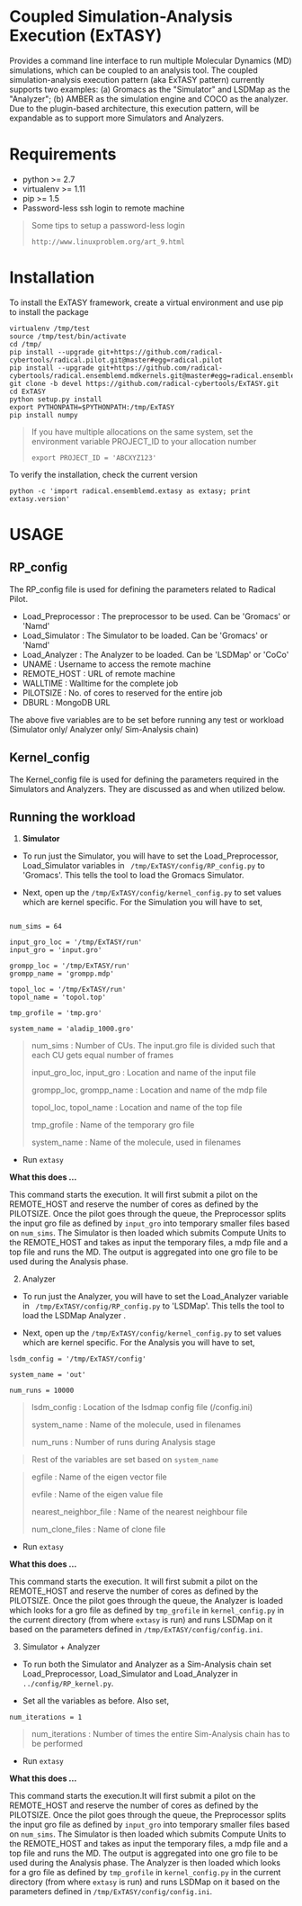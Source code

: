 Coupled Simulation-Analysis Execution (ExTASY)
===============================================

Provides a command line interface to run multiple Molecular Dynamics (MD) simulations, which can be coupled to an analysis tool. The coupled simulation-analysis execution pattern (aka ExTASY pattern) currently supports two examples: 
(a) Gromacs as the "Simulator" and LSDMap as the "Analyzer"; (b) AMBER as the simulation engine and COCO as the analyzer. Due to the plugin-based architecture, this execution pattern, will be 
expandable as to support more Simulators and Analyzers.


Requirements
============

* python >= 2.7
* virtualenv >= 1.11
* pip >= 1.5
* Password-less ssh login to remote machine

> Some tips to setup a password-less login
> ```
> http://www.linuxproblem.org/art_9.html
> ```


Installation
=============

To install the ExTASY framework, create a virtual environment and use pip to install the package

```
virtualenv /tmp/test
source /tmp/test/bin/activate
cd /tmp/
pip install --upgrade git+https://github.com/radical-cybertools/radical.pilot.git@master#egg=radical.pilot
pip install --upgrade git+https://github.com/radical-cybertools/radical.ensemblemd.mdkernels.git@master#egg=radical.ensemblemd.mdkernels
git clone -b devel https://github.com/radical-cybertools/ExTASY.git
cd ExTASY
python setup.py install
export PYTHONPATH=$PYTHONPATH:/tmp/ExTASY
pip install numpy
```
> If you have multiple allocations on the same system, set the environment variable PROJECT_ID 
> to your allocation number 
>
> ```
> export PROJECT_ID = 'ABCXYZ123'
> ```

To verify the installation, check the current version

```
python -c 'import radical.ensemblemd.extasy as extasy; print extasy.version'
```

USAGE
======


RP_config
-----------

The RP_config file is used for defining the parameters related to Radical Pilot.

* Load_Preprocessor : The preprocessor to be used. Can be 'Gromacs' or 'Namd'
* Load_Simulator    : The Simulator to be loaded. Can be 'Gromacs' or 'Namd'
* Load_Analyzer     : The Analyzer to be loaded. Can be 'LSDMap' or 'CoCo'
* UNAME         : Username to access the remote machine
* REMOTE_HOST   : URL of remote machine
* WALLTIME      : Walltime for the complete job
* PILOTSIZE     : No. of cores to reserved for the entire job
* DBURL         : MongoDB URL

The above five variables are to be set before running any test or workload (Simulator only/ Analyzer only/ Sim-Analysis chain)

Kernel_config
-----------

The Kernel_config file is used for defining the parameters required in the Simulators and Analyzers. They are discussed 
as and when utilized below.



Running the workload
--------------------

1) **Simulator**


* To run just the Simulator, you will have to set the Load_Preprocessor, Load_Simulator variables in ``` /tmp/ExTASY/config/RP_config.py``` to 'Gromacs'. This
tells the tool to load the Gromacs Simulator.

* Next, open up the ```/tmp/ExTASY/config/kernel_config.py``` to set values which are kernel specific. For the Simulation you will have to set,


```

num_sims = 64 

input_gro_loc = '/tmp/ExTASY/run'
input_gro = 'input.gro'

grompp_loc = '/tmp/ExTASY/run'
grompp_name = 'grompp.mdp'

topol_loc = '/tmp/ExTASY/run'
topol_name = 'topol.top'

tmp_grofile = 'tmp.gro'

system_name = 'aladip_1000.gro'

```

> num_sims                  : Number of CUs. The input.gro file is divided such that each CU gets equal number of frames
>
> input_gro_loc, input_gro  : Location and name of the input file
>
> grompp_loc, grompp_name   : Location and name of the mdp file
>
> topol_loc, topol_name     : Location and name of the top file
>
> tmp_grofile               : Name of the temporary gro file
>
> system_name               : Name of the molecule, used in filenames

* Run ```extasy``` 


**What this does ...**

This command starts the execution. It will first submit a pilot on the REMOTE_HOST and reserve the number of cores as defined by the
PILOTSIZE. Once the pilot goes through the queue, the Preprocessor splits the input gro file as defined by ```input_gro``` into
temporary smaller files based on ```num_sims```. The Simulator is then loaded which submits Compute Units to the REMOTE_HOST
and takes as input the temporary files, a mdp file and a top file and runs the MD. The output is aggregated into one gro file to be used 
during the Analysis phase.

2) Analyzer

* To run just the Analyzer, you will have to set the Load_Analyzer variable in ``` /tmp/ExTASY/config/RP_config.py``` to 'LSDMap'. This
tells the tool to load the LSDMap Analyzer .

* Next, open up the ```/tmp/ExTASY/config/kernel_config.py``` to set values which are kernel specific. For the Analysis you will have to set,

```
lsdm_config = '/tmp/ExTASY/config'

system_name = 'out'

num_runs = 10000
```


> lsdm_config               : Location of the lsdmap config file (/config.ini)
> 
> system_name               : Name of the molecule, used in filenames
>
> num_runs                  : Number of runs during Analysis stage

> Rest of the variables are set based on ```system_name```

> egfile                    : Name of the eigen vector file
>
> evfile                    : Name of the eigen value file
>
> nearest_neighbor_file     : Name of the nearest neighbour file
>
> num_clone_files           : Name of clone file


* Run ```extasy```


**What this does ...**

This command starts the execution. It will first submit a pilot on the REMOTE_HOST and reserve the number of cores as defined by the
PILOTSIZE. Once the pilot goes through the queue, the Analyzer is loaded which looks for a gro file as defined by ```tmp_grofile```
in ```kernel_config.py``` in the current directory (from where ```extasy``` is run) and runs LSDMap on it based on the parameters
defined in ```/tmp/ExTASY/config/config.ini```.


3) Simulator + Analyzer

* To run both the Simulator and Analyzer as a Sim-Analysis chain set Load_Preprocessor, Load_Simulator and Load_Analyzer in ```../config/RP_kernel.py```.

* Set all the variables as before. Also set,

```
num_iterations = 1
```

> num_iterations              : Number of times the entire Sim-Analysis chain has to be performed

* Run ```extasy```


**What this does ...**

This command starts the execution.It will first submit a pilot on the REMOTE_HOST and reserve the number of cores as defined by the
PILOTSIZE. Once the pilot goes through the queue, the Preprocessor splits the input gro file as defined by ```input_gro``` into
temporary smaller files based on ```num_sims```. The Simulator is then loaded which submits Compute Units to the REMOTE_HOST
and takes as input the temporary files, a mdp file and a top file and runs the MD. The output is aggregated into one gro file to be used 
during the Analysis phase. The Analyzer is then loaded which looks for a gro file as defined by ```tmp_grofile```
in ```kernel_config.py``` in the current directory (from where ```extasy``` is run) and runs LSDMap on it based on the parameters
defined in ```/tmp/ExTASY/config/config.ini```.
